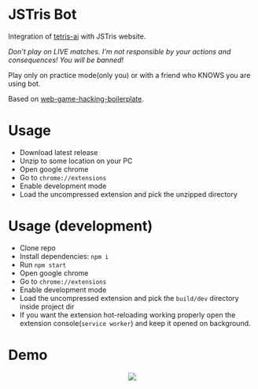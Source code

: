 # JSTris Bot

Integration of [tetris-ai](https://github.com/vanflux/tetris-ai) with JSTris website.

*Don't play on LIVE matches. I'm not responsible by your actions and consequences! You will be banned!*

Play only on practice mode(only you) or with a friend who KNOWS you are using bot.

Based on [web-game-hacking-boilerplate](https://github.com/vanflux/web-game-hacking-boilerplate.git).

# Usage
- Download latest release
- Unzip to some location on your PC
- Open google chrome
- Go to `chrome://extensions`
- Enable development mode
- Load the uncompressed extension and pick the unzipped directory

# Usage (development)

- Clone repo
- Install dependencies: `npm i`
- Run `npm start`
- Open google chrome
- Go to `chrome://extensions`
- Enable development mode
- Load the uncompressed extension and pick the `build/dev` directory inside project dir
- If you want the extension hot-reloading working properly open the extension console(`service worker`) and keep it opened on background.

# Demo

<p align="center">
  <image src="gifs/demo1.gif"></image>
</p>
